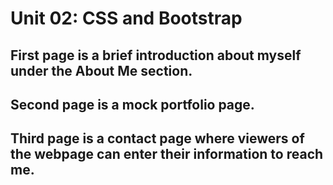# Unit 02: CSS and Bootstrap

## First page is a brief introduction about myself under the About Me section.

## Second page is a mock portfolio page.

## Third page is a contact page where viewers of the webpage can enter their information to reach me.
